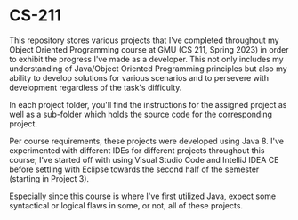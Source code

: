 # CS-211
This repository stores various projects that I've completed throughout my Object Oriented Programming course at GMU (CS 211, Spring 2023) in order to exhibit the progress I've made as a developer. This not only includes my understanding of Java/Object Oriented Programming principles but also my ability to develop solutions for various scenarios and to persevere with development regardless of the task's difficulty. 

In each project folder, you'll find the instructions for the assigned project as well as a sub-folder which holds the source code for the corresponding project.

Per course requirements, these projects were developed using Java 8. I've experimented with different IDEs for different projects throughout this course; I've started off with using Visual Studio Code and IntelliJ IDEA CE before settling with Eclipse towards the second half of the semester (starting in Project 3).

Especially since this course is where I've first utilized Java, expect some syntactical or logical flaws in some, or not, all of these projects.
